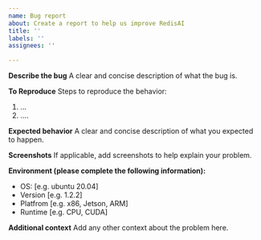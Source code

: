 ```yaml
---
name: Bug report
about: Create a report to help us improve RedisAI
title: ''
labels: ''
assignees: ''

---
```


**Describe the bug**
A clear and concise description of what the bug is.

**To Reproduce**
Steps to reproduce the behavior:
1. ...
2. ....

**Expected behavior**
A clear and concise description of what you expected to happen.

**Screenshots**
If applicable, add screenshots to help explain your problem.

**Environment (please complete the following information):**
 - OS: [e.g. ubuntu 20.04]
 - Version [e.g. 1.2.2]
 - Platfrom [e.g. x86, Jetson, ARM]
 - Runtime [e.g. CPU, CUDA]

**Additional context**
Add any other context about the problem here.
